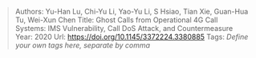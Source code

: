 > Authors: Yu-Han Lu, Chi-Yu Li, Yao-Yu Li, S Hsiao, Tian Xie, Guan-Hua Tu, Wei-Xun Chen
> Title: Ghost Calls from Operational 4G Call Systems: IMS Vulnerability, Call DoS Attack, and Countermeasure
> Year: 2020
> Url: https://doi.org/10.1145/3372224.3380885
> Tags: *Define your own tags here, separate by comma*
